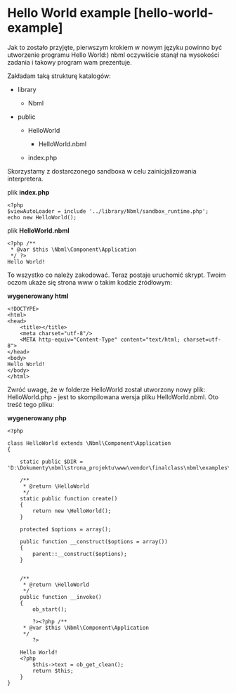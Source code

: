 # Hello World example [hello-world-example]

Jak to zostało przyjęte, pierwszym krokiem w nowym języku powinno być utworzenie programu Hello World:)
nbml oczywiście stanął na wysokości zadania i takowy program wam prezentuje.

Zakładam taką strukturę katalogów:

* library

  * Nbml
* public

	* HelloWorld

		* HelloWorld.nbml
	* index.php

Skorzystamy z dostarczonego sandboxa w celu zainicjalizowania interpretera.

plik **index.php**

	<?php
	$viewAutoLoader = include '../library/Nbml/sandbox_runtime.php';
	echo new HelloWorld();

plik **HelloWorld.nbml**

	<?php /**
	 * @var $this \Nbml\Component\Application
	 */ ?>
	Hello World!

To wszystko co należy zakodować. Teraz postaje uruchomić skrypt.
Twoim oczom ukaże się strona www o takim kodzie źródłowym:

**wygenerowany html**

	<!DOCTYPE>
	<html>
	<head>
	    <title></title>
	    <meta charset="utf-8"/>
	    <META http-equiv="Content-Type" content="text/html; charset=utf-8">
	</head>
	<body>
	Hello World!
	</body>
	</html>

Zwróć uwagę, że w folderze HelloWorld został utworzony nowy plik: HelloWorld.php - jest to skompilowana wersja
pliku HelloWorld.nbml. Oto treść tego pliku:

**wygenerowany php**

	<?php

	class HelloWorld extends \Nbml\Component\Application
	{

	    static public $DIR = 'D:\Dokumenty\nbml\strona_projektu\www\vendor\finalclass\nbml\examples\hello_world\HelloWorld\HelloWorld.nbml';

	    /**
	     * @return \HelloWorld
	     */
	    static public function create()
	    {
	        return new \HelloWorld();
	    }

	    protected $options = array();

	    public function __construct($options = array())
	    {
	        parent::__construct($options);
	    }


	    /**
	     * @return \HelloWorld
	     */
	    public function __invoke()
	    {
	        ob_start();

	        ?><?php /**
	     * @var $this \Nbml\Component\Application
	     */
	        ?>

	    Hello World!
	    <?php
	        $this->text = ob_get_clean();
	        return $this;
	    }
	}


